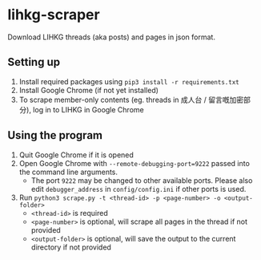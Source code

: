 # lihkg-scraper

Download LIHKG threads (aka posts) and pages in json format.

## Setting up

1. Install required packages using `pip3 install -r requirements.txt`
2. Install Google Chrome (if not yet installed)
3. To scrape member-only contents (eg. threads in 成人台 / 留言嘅加密部分), log in to LIHKG in Google Chrome

## Using the program

1. Quit Google Chrome if it is opened
2. Open Google Chrome with `--remote-debugging-port=9222` passed into the command line arguments.
    - The port `9222` may be changed to other available ports. Please also edit `debugger_address` in `config/config.ini` if other ports is used.
3. Run `python3 scrape.py -t <thread-id> -p <page-number> -o <output-folder>`
    - `<thread-id>` is required
    - `<page-number>` is optional, will scrape all pages in the thread if not provided
    - `<output-folder>` is optional, will save the output to the current directory if not provided

